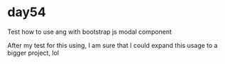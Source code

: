 # day54
Test how to use ang with bootstrap js modal component

After my test for this using, I am sure that I could expand this usage to a bigger project, lol
